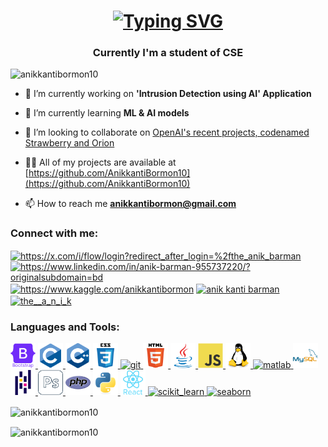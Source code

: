 <h1 align="center"><a href="https://git.io/typing-svg"><img src="https://readme-typing-svg.demolab.com?font=Fira+Code&size=29&duration=4999&pause=1000&color=495015&center=true&vCenter=true&width=500&height=60&lines=Hare+Krishna+%F0%9F%91%A3%F0%9F%A6%9A%F0%9F%A7%BF%F0%9F%92%99;Hi...%F0%9F%91%8B+I'm+Anik+Kanti+Bormon;Welcome+to+my+Github+profile" alt="Typing SVG" /></a></h1>

<h3 align="center">Currently I'm a student of CSE</h3>

<p align="left"> <img src="https://komarev.com/ghpvc/?username=anikkantibormon10&label=Profile%20views&color=0e75b6&style=flat" alt="anikkantibormon10" /> </p>

- 🔭 I’m currently working on **'Intrusion Detection using AI' Application**

- 🌱 I’m currently learning **ML & AI models**

- 👯 I’m looking to collaborate on [OpenAI's recent projects, codenamed Strawberry and Orion](https://openai.com/news/)

- 👨‍💻 All of my projects are available at [https://github.com/AnikkantiBormon10](https://github.com/AnikkantiBormon10)

- 📫 How to reach me **anikkantibormon@gmail.com**

<h3 align="left">Connect with me:</h3>
<p align="left">
<a href="https://twitter.com/https://x.com/i/flow/login?redirect_after_login=%2fthe_anik_barman" target="blank"><img align="center" src="https://raw.githubusercontent.com/rahuldkjain/github-profile-readme-generator/master/src/images/icons/Social/twitter.svg" alt="https://x.com/i/flow/login?redirect_after_login=%2fthe_anik_barman" height="30" width="40" /></a>
<a href="https://linkedin.com/in/https://www.linkedin.com/in/anik-barman-955737220/?originalsubdomain=bd" target="blank"><img align="center" src="https://raw.githubusercontent.com/rahuldkjain/github-profile-readme-generator/master/src/images/icons/Social/linked-in-alt.svg" alt="https://www.linkedin.com/in/anik-barman-955737220/?originalsubdomain=bd" height="30" width="40" /></a>
<a href="https://kaggle.com/https://www.kaggle.com/anikkantibormon" target="blank"><img align="center" src="https://raw.githubusercontent.com/rahuldkjain/github-profile-readme-generator/master/src/images/icons/Social/kaggle.svg" alt="https://www.kaggle.com/anikkantibormon" height="30" width="40" /></a>
<a href="https://fb.com/anik kanti barman" target="blank"><img align="center" src="https://raw.githubusercontent.com/rahuldkjain/github-profile-readme-generator/master/src/images/icons/Social/facebook.svg" alt="anik kanti barman" height="30" width="40" /></a>
<a href="https://instagram.com/the__a_n_i_k" target="blank"><img align="center" src="https://raw.githubusercontent.com/rahuldkjain/github-profile-readme-generator/master/src/images/icons/Social/instagram.svg" alt="the__a_n_i_k" height="30" width="40" /></a>
</p>

<h3 align="left">Languages and Tools:</h3>
<p align="left"> <a href="https://getbootstrap.com" target="_blank" rel="noreferrer"> <img src="https://raw.githubusercontent.com/devicons/devicon/master/icons/bootstrap/bootstrap-plain-wordmark.svg" alt="bootstrap" width="40" height="40"/> </a> <a href="https://www.cprogramming.com/" target="_blank" rel="noreferrer"> <img src="https://raw.githubusercontent.com/devicons/devicon/master/icons/c/c-original.svg" alt="c" width="40" height="40"/> </a> <a href="https://www.w3schools.com/cpp/" target="_blank" rel="noreferrer"> <img src="https://raw.githubusercontent.com/devicons/devicon/master/icons/cplusplus/cplusplus-original.svg" alt="cplusplus" width="40" height="40"/> </a> <a href="https://www.w3schools.com/css/" target="_blank" rel="noreferrer"> <img src="https://raw.githubusercontent.com/devicons/devicon/master/icons/css3/css3-original-wordmark.svg" alt="css3" width="40" height="40"/> </a> <a href="https://git-scm.com/" target="_blank" rel="noreferrer"> <img src="https://www.vectorlogo.zone/logos/git-scm/git-scm-icon.svg" alt="git" width="40" height="40"/> </a> <a href="https://www.w3.org/html/" target="_blank" rel="noreferrer"> <img src="https://raw.githubusercontent.com/devicons/devicon/master/icons/html5/html5-original-wordmark.svg" alt="html5" width="40" height="40"/> </a> <a href="https://www.java.com" target="_blank" rel="noreferrer"> <img src="https://raw.githubusercontent.com/devicons/devicon/master/icons/java/java-original.svg" alt="java" width="40" height="40"/> </a> <a href="https://developer.mozilla.org/en-US/docs/Web/JavaScript" target="_blank" rel="noreferrer"> <img src="https://raw.githubusercontent.com/devicons/devicon/master/icons/javascript/javascript-original.svg" alt="javascript" width="40" height="40"/> </a> <a href="https://www.linux.org/" target="_blank" rel="noreferrer"> <img src="https://raw.githubusercontent.com/devicons/devicon/master/icons/linux/linux-original.svg" alt="linux" width="40" height="40"/> </a> <a href="https://www.mathworks.com/" target="_blank" rel="noreferrer"> <img src="https://upload.wikimedia.org/wikipedia/commons/2/21/Matlab_Logo.png" alt="matlab" width="40" height="40"/> </a> <a href="https://www.mysql.com/" target="_blank" rel="noreferrer"> <img src="https://raw.githubusercontent.com/devicons/devicon/master/icons/mysql/mysql-original-wordmark.svg" alt="mysql" width="40" height="40"/> </a> <a href="https://pandas.pydata.org/" target="_blank" rel="noreferrer"> <img src="https://raw.githubusercontent.com/devicons/devicon/2ae2a900d2f041da66e950e4d48052658d850630/icons/pandas/pandas-original.svg" alt="pandas" width="40" height="40"/> </a> <a href="https://www.photoshop.com/en" target="_blank" rel="noreferrer"> <img src="https://raw.githubusercontent.com/devicons/devicon/master/icons/photoshop/photoshop-line.svg" alt="photoshop" width="40" height="40"/> </a> <a href="https://www.php.net" target="_blank" rel="noreferrer"> <img src="https://raw.githubusercontent.com/devicons/devicon/master/icons/php/php-original.svg" alt="php" width="40" height="40"/> </a> <a href="https://www.python.org" target="_blank" rel="noreferrer"> <img src="https://raw.githubusercontent.com/devicons/devicon/master/icons/python/python-original.svg" alt="python" width="40" height="40"/> </a> <a href="https://reactjs.org/" target="_blank" rel="noreferrer"> <img src="https://raw.githubusercontent.com/devicons/devicon/master/icons/react/react-original-wordmark.svg" alt="react" width="40" height="40"/> </a> <a href="https://scikit-learn.org/" target="_blank" rel="noreferrer"> <img src="https://upload.wikimedia.org/wikipedia/commons/0/05/Scikit_learn_logo_small.svg" alt="scikit_learn" width="40" height="40"/> </a> <a href="https://seaborn.pydata.org/" target="_blank" rel="noreferrer"> <img src="https://seaborn.pydata.org/_images/logo-mark-lightbg.svg" alt="seaborn" width="40" height="40"/> </a> </p>

<p><img align="center" src="https://github-readme-stats.vercel.app/api/top-langs?username=anikkantibormon10&show_icons=true&locale=en&layout=compact" alt="anikkantibormon10" /></p>

<p><img align="center" src="https://github-readme-streak-stats.herokuapp.com/?user=anikkantibormon10&" alt="anikkantibormon10" /></p>
